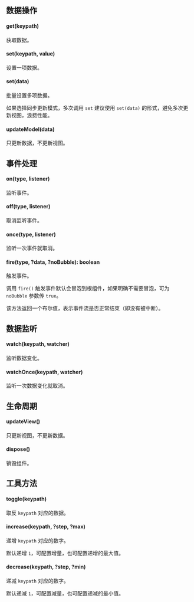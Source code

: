 ## 数据操作

#### get\(keypath\)

获取数据。

#### set\(keypath, value\)

设置一项数据。

#### set\(data\)

批量设置多项数据。

如果选择同步更新模式，多次调用 `set` 建议使用 `set(data)` 的形式，避免多次更新视图，浪费性能。

#### updateModel\(data\)

只更新数据，不更新视图。

## 事件处理

#### on\(type, listener\)

监听事件。

#### off\(type, listener\)

取消监听事件。

#### once\(type, listener\)

监听一次事件就取消。

#### fire\(type, ?data, ?noBubble\): boolean

触发事件。

调用 `fire()` 触发事件默认会冒泡到根组件，如果明确不需要冒泡，可为 `noBubble` 参数传 `true`。

该方法返回一个布尔值，表示事件流是否正常结束（即没有被中断）。

## 数据监听

#### watch\(keypath, watcher\)

监听数据变化。

#### watchOnce\(keypath, watcher\)

监听一次数据变化就取消。

## 生命周期

#### updateView\(\)

只更新视图，不更新数据。

#### dispose\(\)

销毁组件。

## 工具方法

#### toggle\(keypath\)

取反 `keypath` 对应的数据。

#### increase\(keypath, ?step, ?max\)

递增 `keypath` 对应的数字。

默认递增 `1`，可配置增量，也可配置递增的最大值。

#### decrease\(keypath, ?step, ?min\)

递减 `keypath` 对应的数字。

默认递减 `1`，可配置减量，也可配置递减的最小值。

